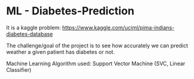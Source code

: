# ML - Diabetes-Prediction


It is a kaggle problem: https://www.kaggle.com/uciml/pima-indians-diabetes-database


The challenge/goal of the project is to see how accurately we can predict weather a given patient has diabetes or not. 

Machine Learning Algorithm used: Support Vector Machine (SVC, Linear Classifier)
